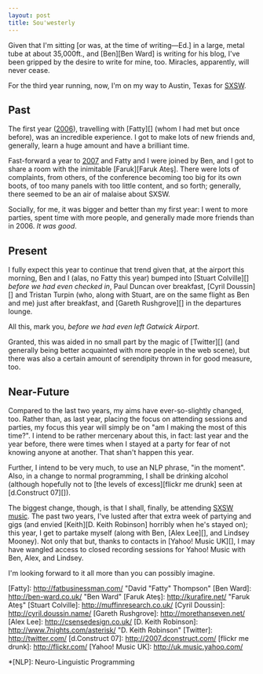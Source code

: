 ```yaml
---
layout: post
title: Sou'westerly
---
```

Given that I'm sitting \[or was, at the time of writing—Ed.\] in a
large, metal tube at about 35,000ft., and [Ben][Ben Ward] is writing for
his blog, I've been gripped by the desire to write for mine, too.
Miracles, apparently, will never cease.

For the third year running, now, I'm on my way to Austin, Texas for
[SXSW][SXSW 08].

## Past

The first year ([2006][SXSW 06]), travelling with [Fatty][] (whom I had
met but once before), was an incredible experience. I got to make lots
of new friends and, generally, learn a huge amount and have a brilliant
time.

Fast-forward a year to [2007][SXSW 07] and Fatty and I were joined by
Ben, and I got to share a room with the inimitable [Faruk][Faruk Ateş].
There were lots of complaints, from others, of the conference becoming
too big for its own boots, of too many panels with too little content,
and so forth; generally, there seemed to be an air of malaise about
SXSW.

Socially, for me, it was bigger and better than my first year: I went to
more parties, spent time with more people, and generally made more
friends than in 2006. _It was good_.

## Present

I fully expect this year to continue that trend given that, at the
airport this morning, Ben and I (alas, no Fatty this year) bumped into
[Stuart Colville][] _before we had even checked in_, Paul Duncan over
breakfast, [Cyril Doussin][] and Tristan Turpin (who, along with Stuart,
are on the same flight as Ben and me) just after breakfast, and [Gareth
Rushgrove][] in the departures lounge.

All this, mark you, _before we had even left Gatwick Airport_.

Granted, this was aided in no small part by the magic of [Twitter][]
(and generally being better acquainted with more people in the web
scene), but there was also a certain amount of serendipity thrown in for
good measure, too.

## Near-Future

Compared to the last two years, my aims have ever-so-slightly changed,
too. Rather than, as last year, placing the focus on attending sessions
and parties, my focus this year will simply be on "am I making the most
of this time?". I intend to be rather mercenary about this, in fact:
last year and the year before, there were times when I stayed at a party
for fear of not knowing anyone at another. That shan't happen this year.

Further, I intend to be very much, to use an NLP phrase, "in the
moment". Also, in a change to normal programming, I shall be drinking
alcohol (although hopefully not to [the levels of excess][flickr me
drunk] seen at [d.Construct 07][]).

The biggest change, though, is that I shall, finally, be attending [SXSW
music][SXSW 08 music]. The past two years, I've lusted after that extra
week of partying and gigs (and envied [Keith][D. Keith Robinson]
horribly when he's stayed on); this year, I get to partake myself (along
with Ben, [Alex Lee][], and Lindsey Mooney). Not only that but, thanks
to contacts in [Yahoo! Music UK][], I may have wangled access to closed
recording sessions for Yahoo! Music with Ben, Alex, and Lindsey.

I'm looking forward to it all more than you can possibly imagine.

[SXSW 06]:          http://2006.sxsw.com/      "SXSW 2006"
[SXSW 07]:          http://2007.sxsw.com/      "SXSW 2007"
[SXSW 08]:          http://2008.sxsw.com/      "SXSW 2008"
[SXSW 08 music]:    http://2008.sxsw.com/music/
[Fatty]:            http://fatbusinessman.com/ "David "Fatty" Thompson"
[Ben Ward]:         http://ben-ward.co.uk/     "Ben Ward"
[Faruk Ateş]:       http://kurafire.net/       "Faruk Ateş"
[Stuart Colville]:  http://muffinresearch.co.uk/
[Cyril Doussin]:    http://cyril.doussin.name/
[Gareth Rushgrove]: http://morethanseven.net/
[Alex Lee]:         http://csensedesign.co.uk/
[D. Keith Robinson]: http://www.7nights.com/asterisk/ "D. Keith Robinson"
[Twitter]:          http://twitter.com/
[d.Construct 07]:   http://2007.dconstruct.com/
[flickr me drunk]:  http://flickr.com/
[Yahoo! Music UK]:  http://uk.music.yahoo.com/

*[NLP]: Neuro-Linguistic Programming
